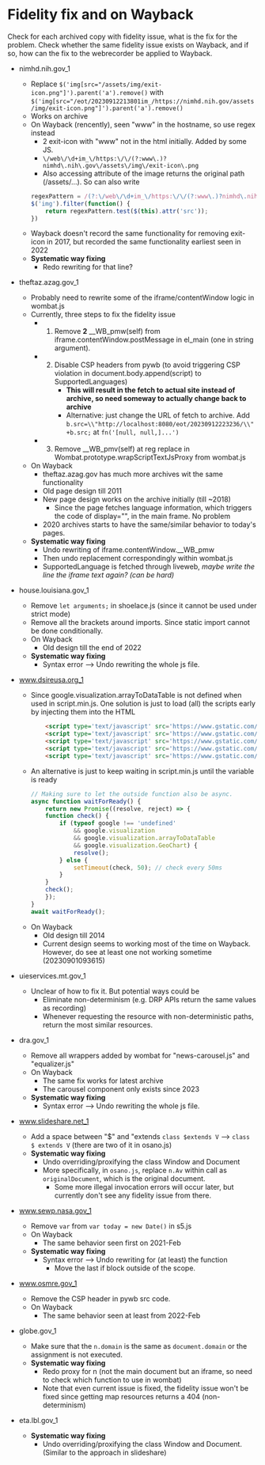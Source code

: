 # Fidelity fix and on Wayback
Check for each archived copy with fidelity issue, what is the fix for the problem.
Check whether the same fidelity issue exists on Wayback, and if so, how can the fix to the webrecorder be applied to Wayback.

- nimhd.nih.gov_1
    - Replace ```$('img[src="/assets/img/exit-icon.png"]').parent('a').remove()``` with ```$('img[src="/eot/20230912213801im_/https://nimhd.nih.gov/assets/img/exit-icon.png"]').parent('a').remove()```
    - Works on archive
    - On Wayback (rencently), seen "www" in the hostname, so use regex instead
        - 2 exit-icon with "www" not in the html initially. Added by some JS.
        - ```\/web\/\d+im_\/https:\/\/(?:www\.)?nimhd\.nih\.gov\/assets\/img\/exit-icon\.png```
        - Also accessing attribute of the image returns the original path (/assets/...). So can also write 
        ```javascript
        regexPattern = /(?:\/web\/\d+im_\/https:\/\/(?:www\.)?nimhd\.nih\.gov)?\/assets\/img\/exit-icon\.png/
        $('img').filter(function() {
            return regexPattern.test($(this).attr('src'));
        })
        ```
    - Wayback doesn't record the same functionality for removing exit-icon in 2017, but recorded the same functionality earliest seen in 2022
    - **Systematic way fixing**
        - Redo rewriting for that line?

- theftaz.azag.gov_1
    - Probably need to rewrite some of the iframe/contentWindow logic in wombat.js
    - Currently, three steps to fix the fidelity issue
        - 1. Remove **2** __WB_pmw(self) from iframe.contentWindow.postMessage in el_main (one in string argument).
        - 2. Disable CSP headers from pywb (to avoid triggering CSP violation in document.body.append(script) to SupportedLanguages)
             - **This will result in the fetch to actual site instead of archive, so need someway to actually change back to archive**
             - Alternative: just change the URL of fetch to archive. Add ```b.src=\\"http://localhost:8080/eot/20230912223236/\\"+b.src;```  at ```fn('[null, null,]...')```
        - 3. Remove __WB_pmv(self) at reg replace in Wombat.prototype.wrapScriptTextJsProxy from wombat.js
    - On Wayback
        - theftaz.azag.gov has much more archives wit the same functionality
        - Old page design till 2011
        - New page design works on the archive initially (till ~2018)
            - Since the page fetches language information, which triggers the code of display="", in the main frame. No problem
        - 2020 archives starts to have the same/similar behavior to today's pages. 
    - **Systematic way fixing**
        - Undo rewriting of iframe.contentWindow.__WB_pmw
        - Then undo replacement correspondingly within wombat.js
        - SupportedLanguage is fetched through liveweb, *maybe write the line the iframe text again? (can be hard)*


- house.louisiana.gov_1
    - Remove ```let arguments;``` in shoelace.js (since it cannot be used under strict mode)
    - Remove all the brackets around imports. Since static import cannot be done conditionally.
    - On Wayback
        - Old design till the end of 2022
    - **Systematic way fixing**
        - Syntax error --> Undo rewriting the whole js file.


- www.dsireusa.org_1
    - Since google.visualization.arrayToDataTable is not defined when used in script.min.js. One solution is just to load (all) the scripts early by injecting them into the HTML
        ```html
            <script type='text/javascript' src='https://www.gstatic.com/charts/51/js/jsapi_compiled_default_module.js' id='jsapi-default-js'></script>
            <script type='text/javascript' src='https://www.gstatic.com/charts/51/js/jsapi_compiled_graphics_module.js' id='jsapi-graphics-js'></script>
            <script type='text/javascript' src='https://www.gstatic.com/charts/51/js/jsapi_compiled_ui_module.js' id='jsapi-ui-js'></script>
            <script type='text/javascript' src='https://www.gstatic.com/charts/51/js/jsapi_compiled_geo_module.js' id='jsapi-geo-js'></script>
            <script type='text/javascript' src='https://www.gstatic.com/charts/51/js/jsapi_compiled_geochart_module.js' id='jsapi-geochart-js'></script>
        ```
    - An alternative is just to keep waiting in script.min.js until the variable is ready
        ```javascript
        // Making sure to let the outside function also be async.
        async function waitForReady() {
            return new Promise((resolve, reject) => {
            function check() {
                if (typeof google !== 'undefined' 
                    && google.visualization 
                    && google.visualization.arrayToDataTable
                    && google.visualization.GeoChart) {
                    resolve();
                } else {
                    setTimeout(check, 50); // check every 50ms
                }
            }
            check();
            });
        }
        await waitForReady();
        ```
    - On Wayback
        - Old design till 2014
        - Current design seems to working most of the time on Wayback. However, do see at least one not working sometime (20230901093615)

- uieservices.mt.gov_1
    - Unclear of how to fix it. But potential ways could be
        - Eliminate non-determinism (e.g. DRP APIs return the same values as recording)
        - Whenever requesting the resource with non-deterministic paths, return the most similar resources. 

- dra.gov_1
    - Remove all wrappers added by wombat for "news-carousel.js" and "equalizer.js"
    - On Wayback
        - The same fix works for latest archive
        - The carousel component only exists since 2023
    - **Systematic way fixing**
        - Syntax error --> Undo rewriting the whole js file.

- www.slideshare.net_1
    - Add a space between "$" and "extends 
        ```class $extends V``` --> ```class $ extends V``` (there are two of it in osano.js)
    - **Systematic way fixing**
        - Undo overriding/proxifying the class Window and Document
        - More specifically, in ```osano.js```, replace ```n.Av``` within call as ```originalDocument```, which is the original document.
            - Some more illegal invocation errors will occur later, but currently don't see any fidelity issue from there.

- www.sewp.nasa.gov_1
    - Remove ```var``` from ```var today = new Date()``` in s5.js
    - On Wayback
        - The same behavior seen first on 2021-Feb
    - **Systematic way fixing**
        - Syntax error --> Undo rewriting for (at least) the function
            - Move the last if block outside of the scope.

- www.osmre.gov_1
    - Remove the CSP header in pywb src code.
    - On Wayback
        - The same behavior seen at least from 2022-Feb

- globe.gov_1
    - Make sure that the ```n.domain``` is the same as ```document.domain``` or the assignment is not executed.
    - **Systematic way fixing**
        - Redo proxy for n (not the main document but an iframe, so need to check which function to use in wombat)
        - Note that even current issue is fixed, the fidelity issue won't be fixed since getting map resources returns a 404 (non-determinism)

- eta.lbl.gov_1
    - **Systematic way fixing**
        - Undo overriding/proxifying the class Window and Document. (Similar to the approach in slideshare)